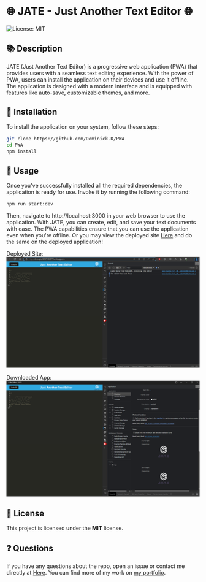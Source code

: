 # 🌐 JATE - Just Another Text Editor  🌐
![License: MIT](https://img.shields.io/badge/License-MIT-yellow.svg)

## 📚 Description
JATE (Just Another Text Editor) is a progressive web application (PWA) that provides users with a seamless text editing experience. With the power of PWA, users can install the application on their devices and use it offline. The application is designed with a modern interface and is equipped with features like auto-save, customizable themes, and more.

## 💽 Installation
To install the application on your system, follow these steps:
```bash
git clone https://github.com/Dominick-D/PWA
cd PWA
npm install
```
## 🎯 Usage

Once you've successfully installed all the required dependencies, the application is ready for use. Invoke it by running the following command:

```bash
npm run start:dev
```
Then, navigate to http://localhost:3000 in your web browser to use the application. With JATE, you can create, edit, and save your text documents with ease. The PWA capabilities ensure that you can use the application even when you're offline.
Or you may view the deployed site [Here](https://doms-jate-82027122d37f.herokuapp.com/) and do the same on the deployed application!

Deployed Site:
![Deployed site screenshot.](PWA-SC-1.png)

Downloaded App:
![Deployed app screenshot.](PWA-SC-2.png)

## 📜 License
This project is licensed under the **MIT** license.

## ❓ Questions
If you have any questions about the repo, open an issue or contact me directly at [Here](dominickdonn.me/contact). You can find more of my work on [my portfolio](domdonn.me).